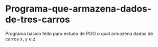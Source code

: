 # Programa-que-armazena-dados-de-tres-carros
Programa básico feito para estudo de POO o qual armazena dados de carros x, y e z.
